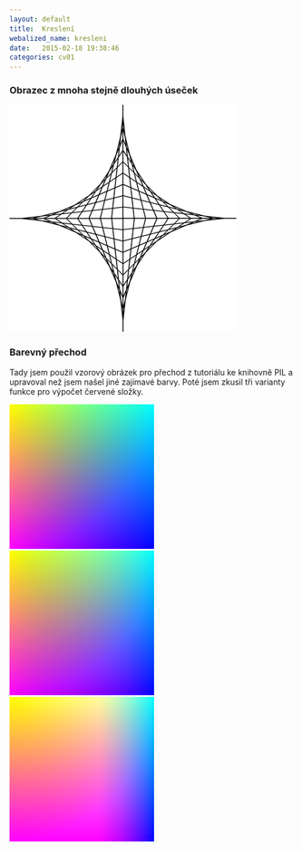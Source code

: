 ```yaml
---
layout: default
title:	Kreslení
webalized_name: kresleni
date:   2015-02-18 19:38:46
categories: cv01
---
```


<h3>Obrazec z mnoha stejně dlouhých úseček</h3>

![Cool obrázek](/assets/warmup/cool_pic.png)

<script src="http://gist-it.appspot.com/github/OndrejSlamecka/iv122/blob/gh-pages/warmup/cool_pic.py?footer=0"></script>

<h3>Barevný přechod</h3>

<p>Tady jsem použil vzorový obrázek pro přechod z tutoriálu ke knihovně PIL a upravoval než jsem našel jiné zajímavé barvy. Poté jsem zkusil tři varianty funkce pro výpočet červené složky.</p>

![Barevný přechod](/assets/warmup/colours.png)
![Barevný přechod, více červené](/assets/warmup/colours_more_red.png)
![Barevný přechod, hodně více červené](/assets/warmup/colours_much_more_red.png)

<script src="http://gist-it.appspot.com/github/OndrejSlamecka/iv122/blob/gh-pages/warmup/colours.py?slice=3:"></script>
